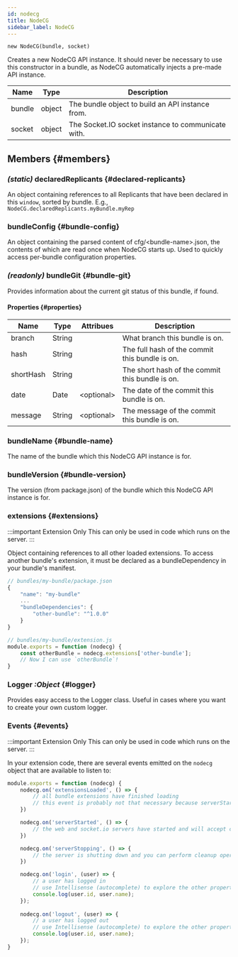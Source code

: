 ```yaml
---
id: nodecg
title: NodeCG
sidebar_label: NodeCG
---
```


`new NodeCG(bundle, socket)`

Creates a new NodeCG API instance. It should never be necessary to use this constructor in a bundle, as NodeCG automatically injects a pre-made API instance.

|  Name  |  Type  |                   Description                      |
| ------ | ------ | -------------------------------------------------- |
| bundle | object | The bundle object to build an API instance from.   |
| socket | object | The Socket.IO socket instance to communicate with. |

## Members {#members}

### _(static)_ declaredReplicants {#declared-replicants}

An object containing references to all Replicants that have been declared in this `window`, sorted by bundle. E.g., `NodeCG.declaredReplicants.myBundle.myRep`

### bundleConfig {#bundle-config}

An object containing the parsed content of cfg/&lt;bundle-name>.json, the contents of which are read once when NodeCG starts up. Used to quickly access per-bundle configuration properties.

### _(readonly)_ bundleGit {#bundle-git}

Provides information about the current git status of this bundle, if found.

#### Properties {#properties}

|    Name   |  Type  |   Attribues   |                  Description                    |
| --------- | ------ | ------------- | ----------------------------------------------- |
| branch    | String |               | What branch this bundle is on.                  |
| hash      | String |               | The full hash of the commit this bundle is on.  |
| shortHash | String |               | The short hash of the commit this bundle is on. |
| date      | Date   | &lt;optional> | The date of the commit this bundle is on.       |
| message   | String | &lt;optional> | The message of the commit this bundle is on.    |

### bundleName {#bundle-name}

The name of the bundle which this NodeCG API instance is for.

### bundleVersion {#bundle-version}

The version (from package.json) of the bundle which this NodeCG API instance is for.

### extensions {#extensions}

:::important Extension Only
This can only be used in code which runs on the server.
:::

Object containing references to all other loaded extensions. To access another bundle's extension, it must be declared as a bundleDependency in your bundle's manifest.

```js
// bundles/my-bundle/package.json
{
    "name": "my-bundle"
    ...
    "bundleDependencies": {
        "other-bundle": "^1.0.0"
    }
}

// bundles/my-bundle/extension.js
module.exports = function (nodecg) {
    const otherBundle = nodecg.extensions['other-bundle'];
    // Now I can use `otherBundle`!
}
```

### Logger _:Object_ {#logger}

Provides easy access to the Logger class. Useful in cases where you want to create your own custom logger.

### Events {#events}

:::important Extension Only
This can only be used in code which runs on the server.
:::

In your extension code, there are several events emitted on the `nodecg` object that are available to listen to:

```ts
module.exports = function (nodecg) {
    nodecg.on('extensionsLoaded', () => {
        // all bundle extensions have finished loading
        // this event is probably not that necessary because serverStarted is emitted shortly after
    })

    nodecg.on('serverStarted', () => {
        // the web and socket.io servers have started and will accept connections
    })

    nodecg.on('serverStopping', () => {
        // the server is shutting down and you can perform cleanup operations here
    })

    nodecg.on('login', (user) => {
        // a user has logged in
        // use Intellisense (autocomplete) to explore the other properties available on the `user` object
		console.log(user.id, user.name);
	});
	
	nodecg.on('logout', (user) => {
        // a user has logged out
        // use Intellisense (autocomplete) to explore the other properties available on the `user` object
		console.log(user.id, user.name);
	});
}
```
